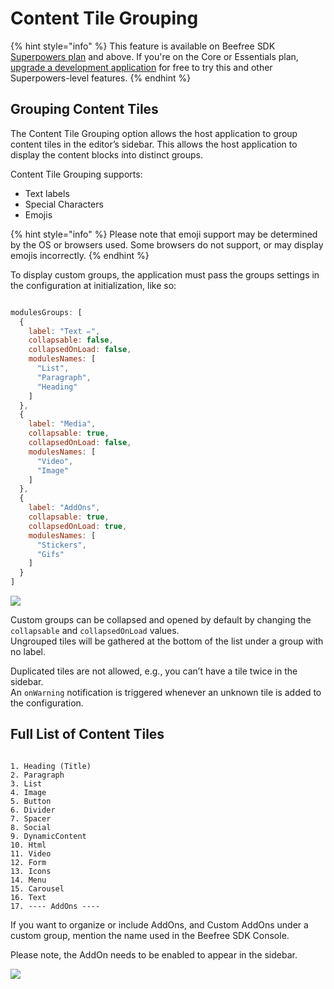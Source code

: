 # Content Tile Grouping

{% hint style="info" %}
This feature is available on Beefree SDK [Superpowers plan](https://dam.beefree.io/pluginpricing) and above. If you're on the Core or Essentials plan, [upgrade a development application](../getting-started/development-applications.md) for free to try this and other Superpowers-level features.
{% endhint %}

## Grouping Content Tiles <a href="#grouping-content-tiles" id="grouping-content-tiles"></a>

The Content Tile Grouping option allows the host application to group content tiles in the editor’s sidebar. This allows the host application to display the content blocks into distinct groups.

Content Tile Grouping supports:

* Text labels
* Special Characters
* Emojis

{% hint style="info" %}
Please note that emoji support may be determined by the OS or browsers used. Some browsers do not support, or may display emojis incorrectly.
{% endhint %}

To display custom groups, the application must pass the groups settings in the configuration at initialization, like so:

```javascript

modulesGroups: [
  {
    label: "Text ✏️",
    collapsable: false,
    collapsedOnLoad: false,
    modulesNames: [
      "List",
      "Paragraph",
      "Heading"
    ]
  },
  {
    label: "Media",
    collapsable: true,
    collapsedOnLoad: false,
    modulesNames: [
      "Video",
      "Image"
    ]
  },
  {
    label: "AddOns",
    collapsable: true,
    collapsedOnLoad: true,
    modulesNames: [
      "Stickers",
      "Gifs"
    ]
  }
]

```

![](https://docs.beefree.io/wp-content/uploads/2022/09/Screenshot-2022-09-29-at-12.40.43.png)

Custom groups can be collapsed and opened by default by changing the `collapsable` and `collapsedOnLoad` values.\
Ungrouped tiles will be gathered at the bottom of the list under a group with no label.

Duplicated tiles are not allowed, e.g., you can’t have a tile twice in the sidebar.\
An `onWarning` notification is triggered whenever an unknown tile is added to the configuration.

## Full List of Content Tiles <a href="#full-list-of-content-tiles" id="full-list-of-content-tiles"></a>

```

1. Heading (Title)
2. Paragraph
3. List
4. Image
5. Button
6. Divider
7. Spacer
8. Social
9. DynamicContent
10. Html
11. Video
12. Form
13. Icons
14. Menu
15. Carousel
16. Text
17. ---- AddOns ----

```

If you want to organize or include AddOns, and Custom AddOns under a custom group, mention the name used in the Beefree SDK Console.

Please note, the AddOn needs to be enabled to appear in the sidebar.

![](https://docs.beefree.io/wp-content/uploads/2022/09/Screenshot-2022-09-29-at-13.56.41.png)

